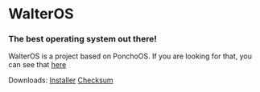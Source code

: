 # WalterOS
### The best operating system out there!

WalterOS is a project based on PonchoOS. If you are looking for that, you can see that [here](https://github.com/Absurdponcho/PonchoOS)

Downloads: [Installer](https://raw.githubusercontent.com/tuxisawesome/WalterOS/installer.iso) [Checksum](https://raw.githubusercontent.com/tuxisawesome/WalterOS/main/installer.md5)
